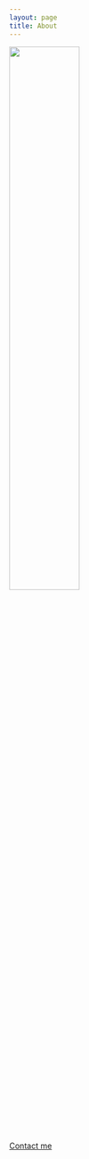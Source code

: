 ```yaml
---
layout: page
title: About
---
```



<img class="freezeframe" style="width: 50%; height: 50%" src="{{site.baseurl}}public/img/gif/giphy.gif" />

<a href="mailto:yifan.yang9@gmail.com"> Contact me</a>
